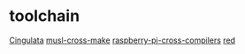 # toolchain

[Cingulata](https://github.com/CEA-LIST/Cingulata)
[musl-cross-make](https://github.com/richfelker/musl-cross-make)
[raspberry-pi-cross-compilers](https://github.com/abhiTronix/raspberry-pi-cross-compilers)
[red](https://github.com/red/red)
